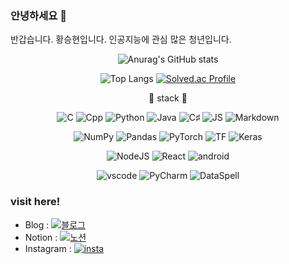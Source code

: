 ### 안녕하세요 👋

반갑습니다. 황승현입니다. 인공지능에 관심 많은 청년입니다.
<!--
**SH22Hwang/SH22Hwang** is a ✨ _special_ ✨ repository because its `README.md` (this file) appears on your GitHub profile.

Here are some ideas to get you started:

- 🔭 I’m currently working on ...
- 🌱 I’m currently learning ...
- 👯 I’m looking to collaborate on ...
- 🤔 I’m looking for help with ...
- 💬 Ask me about ...
- 📫 How to reach me: ...
- 😄 Pronouns: ...
- ⚡ Fun fact: ...
-->
<div align=center>
  
  ![Anurag's GitHub stats](https://github-readme-stats.vercel.app/api?username=SH22Hwang&show_icons=true&theme=tokyonight)
  
  ![Top Langs](https://github-readme-stats.vercel.app/api/top-langs/?username=SH22Hwang&layout=compact&theme=tokyonight)
  [![Solved.ac Profile](http://mazassumnida.wtf/api/generate_badge?boj=ghkd3531)](https://solved.ac/ghkd3531)
  
  🌱 stack 🌱

  ![C](https://img.shields.io/badge/C-A8B9CC?style=flat-square&logo=C&logoColor=white)
  ![Cpp](https://img.shields.io/badge/C++-00599C?style=flat-square&logo=cplusplus&logoColor=white)
  ![Python](https://img.shields.io/badge/Python-3776AB?style=flat-square&logo=Python&logoColor=white)
  ![Java](https://img.shields.io/badge/Java-ED8B00?style=flat-square&logo=java&logoColor=white)
  ![C♯](https://img.shields.io/badge/C♯-512BD4?style=flat-square&logo=csharp&logoColor=white)
  ![JS](https://img.shields.io/badge/JavaScript-F7DF1E?style=flat-square&logo=javascript&logoColor=white)
  ![Markdown](https://img.shields.io/badge/Markdown-000000?style=flat-square&logo=markdown&logoColor=white)
    
  ![NumPy](https://img.shields.io/badge/NumPy-013243?style=flat-square&logo=numpy&logoColor=white)
  ![Pandas](https://img.shields.io/badge/pandas-150458?style=flat-square&logo=pandas&logoColor=white)
  ![PyTorch](https://img.shields.io/badge/PyTorch-EE4C2C?style=flat-square&logo=PyTorch&logoColor=white)
  ![TF](https://img.shields.io/badge/TensorFlow-FF6F00?style=flat-square&logo=tensorflow&logoColor=white)
  ![Keras](https://img.shields.io/badge/Keras-D00000?style=flat-square&logo=keras&logoColor=white)
    
  ![NodeJS](https://img.shields.io/badge/Node.js-339933?style=flat-square&logo=nodedotjs&logoColor=white)
  ![React](https://img.shields.io/badge/React-61DAFB?style=flat-square&logo=react&logoColor=white)
  ![android](https://img.shields.io/badge/Android-3DDC84?style=flat-square&logo=android&logoColor=white)
    
  ![vscode](https://img.shields.io/badge/VSCode-007ACC?style=flat-square&logo=visualstudiocode&logoColor=white)
  ![PyCharm](https://img.shields.io/badge/PyCharm-000000?style=flat-square&logo=pycharm&logoColor=white)
  ![DataSpell](https://img.shields.io/badge/DataSpell-000000?style=flat-square&logo=dataspell&logoColor=white)

</div>

### visit here!

- Blog : [![블로그](https://img.shields.io/badge/Tistory-000000?style=flat-square&logo=tistory&logoColor=white)](https://baemsul.tistory.com)
- Notion : [![노션](https://img.shields.io/badge/Notion-000000?style=flat-square&logo=notion&logoColor=white)](notion.so)
- Instagram : [![insta](https://img.shields.io/badge/Instagram-E4405F?style=flat-square&logo=instagram&logoColor=white)](notion.so) 
